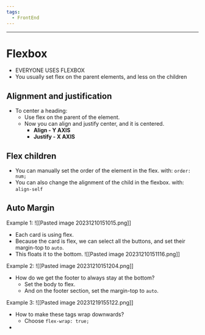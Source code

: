 ```yaml
---
tags:
  - FrontEnd
---
```

___
# Flexbox
- EVERYONE USES FLEXBOX
- You usually set flex on the parent elements, and less on the children

## Alignment and justification
- To center a heading:
	- Use flex on the parent of the element.
	- Now you can align and justify center, and it is centered.
		- **Align - Y AXIS**
		- **Justify - X AXIS**

## Flex children
- You can manually set the order of the element in the flex. with: `order: num;`
- You can also change the alignment of the child in the flexbox. with: `align-self`


## Auto Margin
Example 1:
![[Pasted image 20231210151015.png]]
- Each card is using flex.
- Because the card is flex, we can select all the buttons, and set their margin-top to `auto`.
- This floats it to the bottom.
![[Pasted image 20231210151116.png]]

Example 2:
![[Pasted image 20231210151204.png]]
- How do we get the footer to always stay at the bottom?
	- Set the body to flex.
	- And on the footer section, set the margin-top to `auto`.

Example 3:
![[Pasted image 20231219155122.png]]
- How to make these tags wrap downwards?
	- Choose `flex-wrap: true;`
- 